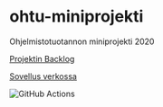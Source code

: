 # ohtu-miniprojekti
Ohjelmistotuotannon miniprojekti 2020

[Projektin Backlog](https://docs.google.com/spreadsheets/d/1gEbBnn3pyKite4KeDW7rShsLSzKFn_H5VvEbBJExgo0)

[Sovellus verkossa](http://readingtips.herokuapp.com/)

![GitHub Actions](https://github.com/hupijekku/ohtu-miniprojekti/workflows/Java%20CI%20with%20Gradle/badge.svg)
